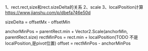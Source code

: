 1、rect.rect,size和rect.sizeDelta的关系
2、scale
3、localPosition计算
https://www.jianshu.com/p/dbefa746e50d





sizeDelta = offsetMx - offsetMin

anchorMinPos = parentRect.min + Vector2.Scale(anchorMin, parentRect.size)
rectMinPos = rect.min + localPosition(TODO 不是localPosition,是pivot位置)
offset = rectMinPos - anchorMinPos
